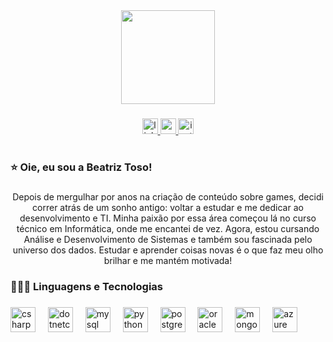 <div align="center">
  <img height="150" src="https://media2.giphy.com/media/v1.Y2lkPTc5MGI3NjExMXhxazdiam4zbndvNnVueHc3Y3plcHhtcG4wdGtza2dmbm00aWpnMCZlcD12MV9pbnRlcm5hbF9naWZfYnlfaWQmY3Q9Zw/o9um1MquH5I6Mj7c5w/giphy.gif"  />
</div>

###

<div align="center">
  <a href="https://www.linkedin.com/in/beatriz-toso/" target="_blank">
    <img src="https://img.shields.io/static/v1?message=LinkedIn&logo=linkedin&label=&color=24755A&logoColor=white&labelColor=&style=for-the-badge" height="25" alt="linkedin logo"  />
  </a>
  <a href="https://www.youtube.com/channel/UCORFsqTvKmoknaaRYOOzAAA" target="_blank">
    <img src="https://img.shields.io/static/v1?message=Youtube&logo=youtube&label=&color=3A2519&logoColor=white&labelColor=&style=for-the-badge" height="25" alt="youtube logo"  />
  </a>
  <a href="https://www.instagram.com/biagalaxiaazul/" target="_blank">
    <img src="https://img.shields.io/static/v1?message=Instagram&logo=instagram&label=&color=24755A&logoColor=white&labelColor=&style=for-the-badge" height="25" alt="instagram logo"  />
  </a>
</div>

###

<h1 align="center"></h1>

###

<h3 align="left">⭐️ Oie, eu sou a Beatriz Toso!</h3>

###

<p align="center">Depois de mergulhar por anos na criação de conteúdo sobre games, decidi correr atrás de um sonho antigo: voltar a estudar e me dedicar ao desenvolvimento e TI. Minha paixão por essa área começou lá no curso técnico em Informática, onde me encantei de vez. Agora, estou cursando Análise e Desenvolvimento de Sistemas e também sou fascinada pelo universo dos dados. Estudar e aprender coisas novas é o que faz meu olho brilhar e me mantém motivada!</p>

###

<h3 align="left">👩🏻‍💻 Linguagens e Tecnologias</h3>

###

<div align="left">
  <img src="https://cdn.jsdelivr.net/gh/devicons/devicon/icons/csharp/csharp-original.svg" height="40" alt="csharp logo"  />
  <img width="12" />
  <img src="https://cdn.jsdelivr.net/gh/devicons/devicon/icons/dotnetcore/dotnetcore-original.svg" height="40" alt="dotnetcore logo"  />
  <img width="12" />
  <img src="https://cdn.jsdelivr.net/gh/devicons/devicon/icons/mysql/mysql-original.svg" height="40" alt="mysql logo"  />
  <img width="12" />
  <img src="https://cdn.jsdelivr.net/gh/devicons/devicon/icons/python/python-original.svg" height="40" alt="python logo"  />
  <img width="12" />
  <img src="https://cdn.jsdelivr.net/gh/devicons/devicon/icons/postgresql/postgresql-original.svg" height="40" alt="postgresql logo"  />
  <img width="12" />
  <img src="https://cdn.jsdelivr.net/gh/devicons/devicon/icons/oracle/oracle-original.svg" height="40" alt="oracle logo"  />
  <img width="12" />
  <img src="https://cdn.jsdelivr.net/gh/devicons/devicon/icons/mongodb/mongodb-original.svg" height="40" alt="mongodb logo"  />
  <img width="12" />
  <img src="https://cdn.jsdelivr.net/gh/devicons/devicon/icons/azure/azure-original.svg" height="40" alt="azure logo"  />
</div>

###
